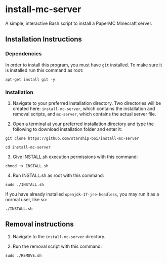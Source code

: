 # install-mc-server
A simple, interactive Bash script to install a PaperMC Minecraft server.

## Installation Instructions

### Dependencies
In order to install this program, you must have `git` installed. To make sure it is installed run this command as root:
```
apt-get install git -y
```

### Installation
1. Navigate to your preferred installation directory. Two directories will be created here: `install-mc-server`, which contains the installation and removal scripts, and `mc-server`, which contains the actual server file.

2. Open a terminal at your preferred installation directory and type the following to download installation folder and enter it:
```
git clone https://github.com/starship-boi/install-mc-server
```
```
cd install-mc-server
```
3. Give INSTALL.sh execution permissions with this command:
```
chmod +x INSTALL.sh
```
4. Run INSTALL.sh as root with this command:
```
sudo ./INSTALL.sh
```
If you have already installed `openjdk-17-jre-headless`, you may run it as a normal user, like so:
```
./INSTALL.sh
```

## Removal instructions
1. Navigate to the `install-mc-server` directory.

2. Run the removal script with this command:
```
sudo ./REMOVE.sh
```
